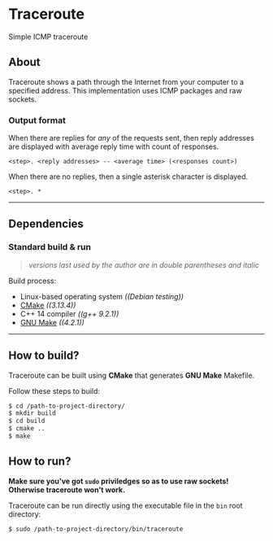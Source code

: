 # Traceroute
Simple ICMP traceroute

## About
Traceroute shows a path through the Internet from your computer to a specified address. This implementation uses ICMP packages and raw sockets.

### Output format
When there are replies for *any* of the requests sent, then reply addresses are displayed with 
average reply time with count of responses.
```
<step>. <reply addresses> -- <average time> (<responses count>)
```

When there are no replies, then a single asterisk character is displayed.
```
<step>. *
```

-----

## Dependencies

### Standard build & run
> *versions last used by the author are in double parentheses and italic*

Build process:
+ Linux-based operating system *((Debian testing))*
+ [CMake](https://cmake.org/) *((3.13.4))*
+ C++ 14 compiler *((g++ 9.2.1))*
+ [GNU Make](https://www.gnu.org/software/make) *((4.2.1))*

-----

## How to build?
Traceroute can be built using **CMake** that generates **GNU Make** Makefile.

Follow these steps to build:
```sh
$ cd /path-to-project-directory/
$ mkdir build
$ cd build
$ cmake ..
$ make
```

## How to run?
**Make sure you've got ``sudo`` priviledges so as to use raw sockets! Otherwise traceroute won't work.**

Traceroute can be run directly using the executable file in the `bin` root directory:
```sh
$ sudo /path-to-project-directory/bin/traceroute
```

